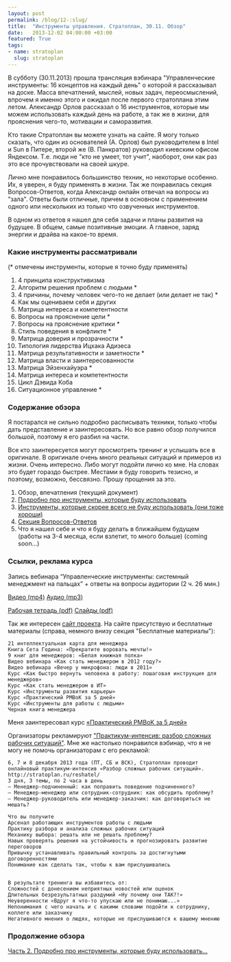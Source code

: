 ```yaml
---
layout: post
permalink: /blog/12-:slug/
title:  "Инструменты управления. Стратоплан, 30.11. Обзор"
date:   2013-12-02 04:00:00 +03:00
featured: True
tags: 
- name: stratoplan
  slug: stratoplan
---
```

В субботу (30.11.2013) прошла трансляция вэбинара "Управленческие инструменты: 16 концептов на каждый день" о которой я рассказывал на доске. Масса впечатлений, мыслей, новых задач, переосмыслений, впрочем я именно этого и ожидал после первого стратоплана этим летом.
Александр Орлов рассказал о 16 инструментов, которые мы можем использовать каждый день на работе, а так же в жизни, для прояснения чего-то, мотивации и саморазвития.

Кто такие Стратоплан вы можете узнать на сайте. Я могу только сказать, <!--more--> что один из основателей (А. Орлов) был руководителем в Intel и Sun в Питере, второй же (В. Панкратов) руководил киевским офисом Яндексом. Т.е. люди не "кто не умеет, тот учит", наоборот, они как раз это все прочувствовали на своей шкуре.

Лично мне понравилось большинство техник, но некоторые особенно. Их, я уверен, я буду применять в жизни.
Так же понравилась секция Вопросов-Ответов, когда Александр онлайн отвечал на вопросы из "зала". Ответы были отличные, причем в основном с применением одного или нескольких из только что озвученных инструментов. 

В одном из ответов я нашел для себя задачи и планы развития на будущее. В общем, самые позитивные эмоции. А главное, заряд энергии и драйва на какое-то время.

### Какие инструменты рассматривали
(* отмечены инструменты, которые я точно буду применять)

1. 4 принципа конструктивизма
1. Алгоритм решения проблем с людьми *
1. 4 причины, почему человек чего-то не делает (или делает не так) *
1. Как мы оцениваем себя и других
1. Матрица интереса и компетентности
1. Вопросы на прояснение цели *
1. Вопросы на прояснение критики *
1. Стиль поведения в конфликте *
1. Матрица доверия и прозрачности *
1. Типология лидерства Ицхака Адизеса
1. Матрица результативности и заметности *
1. Матрица власти и заинтересованности
1. Матрица Эйзенхайуэра *
1. Матрица интереса и компетентности
1. Цикл Дэвида Коба 
1. Ситуационное управление *


### Содержание обзора

Я постарался не сильно подробно расписывать техники, только чтобы дать представление и заинтересовать. Но все равно обзор получился большой, поэтому я его разбил на части. 

Все кто заинтересуется могут просмотреть тренинг и услышать все в оригинале. В оригинале очень много реальных ситуаций и примеров из жизни. Очень интересно. Либо могут подойти лично ко мне. На словах это будет гораздо быстрее.
Местами я буду говорить тезисно, и поэтому, возможно, бессвязно. Прошу прощения за это.


1. Обзор, впечатления (текущий документ)
2. [Подробно про инструменты, которые буду использовать](http://kavaleu.ru/blog/13-podrobno-pro-instrumenty-kotorye-budu-ispolzovat/)
3. [Инструменты, которые скорее всего не буду использовать (они тоже хороши)](http://kavaleu.ru/blog/14-instrumenty-kotorye-skoree-vsego-ne-budu-ispolzova/)
4. [Секция Вопросов-Ответов](http://kavaleu.ru/blog/15-sekciya-vopros-otvet/)
5. Что я нашел себе и что я буду делать в ближайшем будущем (работы на 3-4 месяца, если взлетит, то много больше) (coming soon...)

### Ссылки, реклама курса ###

Запись вебинара “Управленческие инструменты: системный менеджмент на пальцах” + ответы на вопросы аудитории (2 ч. 26 мин.)

[Видео (mp4)](http://media.stratoplan.ru//public/64def1d7a27ed5dc50995e641bff130f.php?lang=ru)
[Аудио (mp3)](http://media.stratoplan.ru//public/999aa0f1f215bed06dec36a8725eb26f.php?lang=ru)

[Рабочая тетрадь (pdf)](http://media.stratoplan.ru//public/1b126dd69fc446a0e7bd103b39b83e40.php?lang=ru)
[Слайды (pdf)](http://media.stratoplan.ru//public/7bead7e57f305c9b5d19b8fdd075fd24.php?lang=ru)

Так же интересен [сайт проекта](http://www.stratoplan.ru/).
На сайте присутствую и бесплатные материалы (справа, немного внизу секция "Бесплатные материалы"):

    21 интеллектуальная карта для менеджера
    Книга Сета Година: «Прекратите воровать мечты!»
    9 книг для менеджеров: «Белая книжная полка»
    Видео вебинара «Как стать менеджером в 2012 году?»
    Видео вебинара «Вечер у микрофона: люди в 2011»
    Курс «Как быстро вернуть человека в работу: пошаговая инструкция для менеджеров»
    Курс «Как стать менеджером в ИТ»
    Курс «Инструменты развития карьеры»
    Курс «Практический PMBoK за 5 дней»
    Курс «Инструменты для работы с людьми»
    Черная книга менеджера

Меня заинтересовал курс [«Практический PMBoK за 5 дней»](http://www.stratoplan.ru/free/5days-pmbok/)

Организаторы рекламируют ["Практикум-интенсив: разбор сложных рабочих ситуаций"](http://stratoplan.ru/reshatel/). Мне же настолько понравился вэбинар, что я не могу не помочь организаторам с его рекламой:

	6, 7 и 8 декабря 2013 года (ПТ, СБ и ВСК), Стратоплан проводит онлайновый практикум-интенсив «Разбор сложных рабочих ситуаций». http://stratoplan.ru/reshatel/
	3 дня, 3 темы, по 2 часа в день
	— Менеджер-подчиненный: как поправить поведение подчиненного?
	— Менеджер-менеджер или сотрудник-сотрудник: как обсудить проблему?
	— Менеджер-руководитель или менеджер-заказчик: как договориться не мешать?

	Что вы получите
    Арсенал работающих инструментов работы с людьми
    Практику разбора и анализа сложных рабочих ситуаций
    Механику выбора: решать или не решать проблему?
    Навык проверять решения на устойчивость и прогнозировать развитие переговоров
    Привычку устанавливать правильный контроль за достигнутыми договоренностями
    Понимание как сделать так, чтобы к вам прислушивались

 
	В результате тренинга вы избавитесь от:
    Сложностей с донесением неприятных новостей или оценок
    Длительных безрезультатных раздумий «Ну почему они ТАК?!»
    Неуверенности «Вдруг я что-то упускаю или не понимаю...»
    Непонимания с чего начать и с какими словами подойти к сотруднику, коллеге или заказчику
    Негативного мнения о людях, которые не прислушиваются к вашему мнению

### Продолжение обзора

[Часть 2. Подробно про инструменты, которые буду использовать...](http://kavaleu.ru/blog/13-podrobno-pro-instrumenty-kotorye-budu-ispolzovat/)

